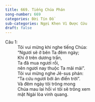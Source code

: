 ```yaml
---
title: 669. Tiếng Chúa Phán
song-number: 669
categories: Đời Tín Đồ
sub-categories: Ngợi Khen Vì Được Cứu
draft: false
---
```

<dl><dt>Câu 1:</dt><dd data-verse="1">Tôi vui mừng khi nghe tiếng Chúa: <br/>“Ngươi sẽ ở bên Ta đêm ngày; <br/>Khi ở trên dương trần, <br/>Ta đã mua ngươi rồi, <br/>nên ngươi nay thuộc Ta mãi mãi”. <br/>Tôi vui mừng nghe Jê-sus phán: <br/>“Ta cứu ngươi bởi ân điển trời”. <br/>Và đêm ngày tôi trông mong <br/>Chúa mau lai hồi vì tôi sẽ trông xem <br/>mặt Ngài lòa vinh quang. </dd></dl>